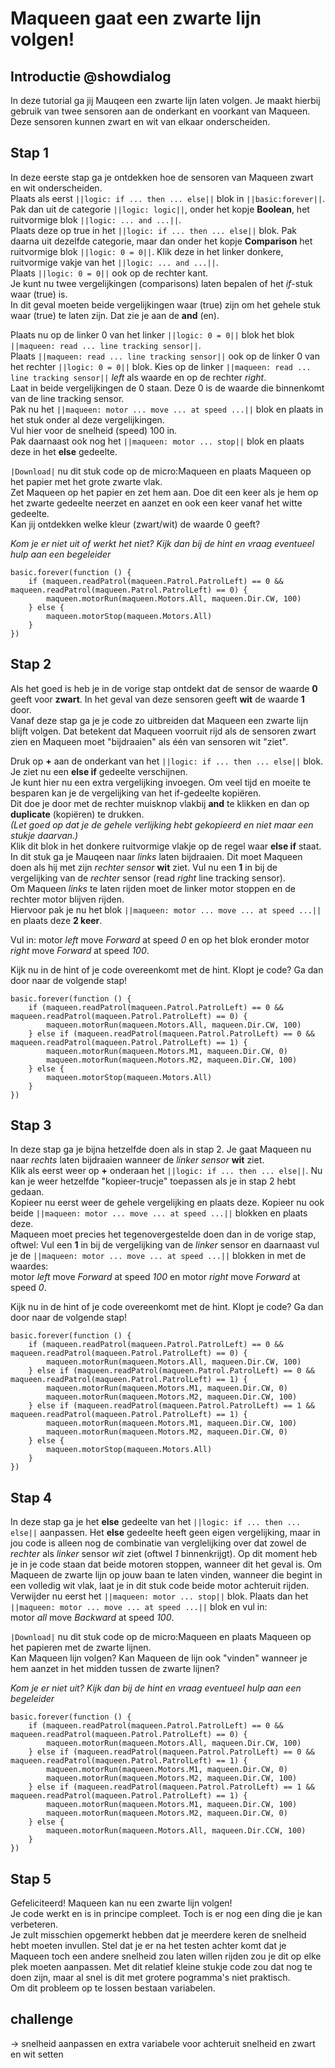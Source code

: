 # Maqueen gaat een zwarte lijn volgen!

## Introductie @showdialog

In deze tutorial ga jij Mauqeen een zwarte lijn laten volgen.
Je maakt hierbij gebruik van twee sensoren aan de onderkant en voorkant van Maqueen.
Deze sensoren kunnen zwart en wit van elkaar onderscheiden.

## Stap 1
In deze eerste stap ga je ontdekken hoe de sensoren van Maqueen zwart en wit onderscheiden.  
Plaats als eerst ``||logic: if ... then ... else||`` blok in ``||basic:forever||``.   
Pak dan uit de categorie ``||logic: logic||``, onder het kopje **Boolean**, het ruitvormige blok ``||logic: ... and ...||``.  
Plaats deze op true in het ``||logic: if ... then ... else||`` blok. Pak daarna uit dezelfde categorie, maar dan onder het kopje **Comparison** 
het ruitvormige blok ``||logic: 0 = 0||``. Klik deze in het linker donkere, ruitvormige vakje van het ``||logic: ... and ...||``.  
Plaats ``||logic: 0 = 0||`` ook op de rechter kant.  
Je kunt nu twee vergelijkingen (comparisons) laten bepalen of het *if*-stuk waar (true) is.  
In dit geval moeten beide vergelijkingen waar (true) zijn om het gehele stuk waar (true) te laten zijn. Dat zie je aan de **and** (en).  

Plaats nu op de linker 0 van het linker ``||logic: 0 = 0||`` blok het blok ``||maqueen: read ... line tracking sensor||``.  
Plaats ``||maqueen: read ... line tracking sensor||`` ook op de linker 0 van het rechter ``||logic: 0 = 0||`` blok. 
Kies op de linker ``||maqueen: read ... line tracking sensor||`` *left* als waarde en op de rechter *right*.  
Laat in beide vergelijkingen de 0 staan. Deze 0 is de waarde die binnenkomt van de line tracking sensor.  
Pak nu het ``||maqueen: motor ... move ... at speed ...||`` blok en plaats in het stuk onder al deze vergelijkingen.  
Vul hier voor de snelheid (speed) 100 in.    
Pak daarnaast ook nog het ``||maqueen: motor ... stop||`` blok en plaats deze in het **else** gedeelte.  

``|Download|`` nu dit stuk code op de micro:Maqueen en plaats Maqueen op het papier met het grote zwarte vlak.  
Zet Maqueen op het papier en zet hem aan. Doe dit een keer als je hem op het zwarte gedeelte neerzet en aanzet en ook een keer vanaf het witte gedeelte.  
Kan jij ontdekken welke kleur (zwart/wit) de waarde 0 geeft?

*Kom je er niet uit of werkt het niet? Kijk dan bij de hint en vraag eventueel hulp aan een begeleider*

```blocks
basic.forever(function () {
    if (maqueen.readPatrol(maqueen.Patrol.PatrolLeft) == 0 && maqueen.readPatrol(maqueen.Patrol.PatrolLeft) == 0) {
        maqueen.motorRun(maqueen.Motors.All, maqueen.Dir.CW, 100)
    } else {
        maqueen.motorStop(maqueen.Motors.All)
    }
})
```

## Stap 2
Als het goed is heb je in de vorige stap ontdekt dat de sensor de waarde **0** geeft voor **zwart**. In het geval van deze sensoren geeft **wit** de waarde **1** door.  
Vanaf deze stap ga je je code zo uitbreiden dat Maqueen een zwarte lijn blijft volgen. Dat betekent dat Maqueen voorruit rijd als de sensoren zwart zien en Maqueen moet "bijdraaien" als één van sensoren wit "ziet".   

Druk op **+** aan de onderkant van het ``||logic: if ... then ... else||`` blok. Je ziet nu een **else if** gedeelte verschijnen.  
Je kunt hier nu een extra vergelijking invoegen. Om veel tijd en moeite te besparen kan je de vergelijking van het if-gedeelte kopiëren.  
Dit doe je door met de rechter muisknop vlakbij **and** te klikken en dan op **duplicate** (kopiëren) te drukken.  
*(Let goed op dat je de gehele verlijking hebt gekopieerd en niet maar een stukje daarvan.)*  
Klik dit blok in het donkere ruitvormige vlakje op de regel waar **else if** staat.  
In dit stuk ga je Mauqeen naar *links* laten bijdraaien. Dit moet Maqueen doen als hij met zijn *rechter sensor* **wit** ziet. 
Vul nu een **1** in bij de vergelijking van de *rechter* sensor (read *right* line tracking sensor).  
Om Maqueen *links* te laten rijden moet de linker motor stoppen en de rechter motor blijven rijden.  
Hiervoor pak je nu het blok ``||maqueen: motor ... move ... at speed ...||`` en plaats deze **2 keer**.  

Vul in: motor *left* move *Forward* at speed *0* en op het blok eronder motor *right* move *Forward* at speed *100*.  

Kijk nu in de hint of je code overeenkomt met de hint. Klopt je code? Ga dan door naar de volgende stap!

```blocks
basic.forever(function () {
    if (maqueen.readPatrol(maqueen.Patrol.PatrolLeft) == 0 && maqueen.readPatrol(maqueen.Patrol.PatrolLeft) == 0) {
        maqueen.motorRun(maqueen.Motors.All, maqueen.Dir.CW, 100)
    } else if (maqueen.readPatrol(maqueen.Patrol.PatrolLeft) == 0 && maqueen.readPatrol(maqueen.Patrol.PatrolLeft) == 1) {
        maqueen.motorRun(maqueen.Motors.M1, maqueen.Dir.CW, 0)
        maqueen.motorRun(maqueen.Motors.M2, maqueen.Dir.CW, 100)
    } else {
        maqueen.motorStop(maqueen.Motors.All)
    }
})
```
## Stap 3
In deze stap ga je bijna hetzelfde doen als in stap 2. Je gaat Maqueen nu naar *rechts* laten bijdraaien wanneer de *linker sensor* **wit** ziet.  
Klik als eerst weer op **+** onderaan het ``||logic: if ... then ... else||``. Nu kan je weer hetzelfde "kopieer-trucje" toepassen als je in stap 2 hebt gedaan.  
Kopieer nu eerst weer de gehele vergelijking en plaats deze. Kopieer nu ook beide ``||maqueen: motor ... move ... at speed ...||`` blokken en plaats deze.  
Maqueen moet precies het tegenovergestelde doen dan in de vorige stap, oftwel: Vul een **1** in bij de vergelijking van de *linker* sensor en daarnaast 
vul je de ``||maqueen: motor ... move ... at speed ...||`` blokken in met de waardes:  
motor *left* move *Forward* at speed *100* en motor *right* move *Forward* at speed *0*.    

Kijk nu in de hint of je code overeenkomt met de hint. Klopt je code? Ga dan door naar de volgende stap!

```blocks
basic.forever(function () {
    if (maqueen.readPatrol(maqueen.Patrol.PatrolLeft) == 0 && maqueen.readPatrol(maqueen.Patrol.PatrolLeft) == 0) {
        maqueen.motorRun(maqueen.Motors.All, maqueen.Dir.CW, 100)
    } else if (maqueen.readPatrol(maqueen.Patrol.PatrolLeft) == 0 && maqueen.readPatrol(maqueen.Patrol.PatrolLeft) == 1) {
        maqueen.motorRun(maqueen.Motors.M1, maqueen.Dir.CW, 0)
        maqueen.motorRun(maqueen.Motors.M2, maqueen.Dir.CW, 100)
    } else if (maqueen.readPatrol(maqueen.Patrol.PatrolLeft) == 1 && maqueen.readPatrol(maqueen.Patrol.PatrolLeft) == 1) {
        maqueen.motorRun(maqueen.Motors.M1, maqueen.Dir.CW, 100)
        maqueen.motorRun(maqueen.Motors.M2, maqueen.Dir.CW, 0)
    } else {
        maqueen.motorStop(maqueen.Motors.All)
    }
})
```

## Stap 4
In deze stap ga je het **else** gedeelte van het ``||logic: if ... then ... else||`` aanpassen.  Het **else** gedeelte heeft geen eigen vergelijking, maar in jou code is alleen nog de combinatie van verglelijking over dat zowel de *rechter* als *linker* sensor *wit* ziet (oftwel *1* binnenkrijgt).
Op dit moment heb je in je code staan dat beide motoren stoppen, wanneer dit het geval is. Om Maqueen de zwarte lijn op jouw baan te laten vinden, wanneer die begint in een volledig wit vlak, laat je in dit stuk code beide motor achteruit rijden.  
Verwijder nu eerst het ``||maqueen: motor ... stop||`` blok. Plaats dan het ``||maqueen: motor ... move ... at speed ...||`` blok en vul in:  
motor *all* move *Backward* at speed *100*.  

``|Download|`` nu dit stuk code op de micro:Maqueen en plaats Maqueen op het papieren met de zwarte lijnen.  
Kan Maqueen lijn volgen? Kan Maqueen de lijn ook "vinden" wanneer je hem aanzet in het midden tussen de zwarte lijnen? 

*Kom je er niet uit? Kijk dan bij de hint en vraag eventueel hulp aan een begeleider*

```blocks
basic.forever(function () {
    if (maqueen.readPatrol(maqueen.Patrol.PatrolLeft) == 0 && maqueen.readPatrol(maqueen.Patrol.PatrolLeft) == 0) {
        maqueen.motorRun(maqueen.Motors.All, maqueen.Dir.CW, 100)
    } else if (maqueen.readPatrol(maqueen.Patrol.PatrolLeft) == 0 && maqueen.readPatrol(maqueen.Patrol.PatrolLeft) == 1) {
        maqueen.motorRun(maqueen.Motors.M1, maqueen.Dir.CW, 0)
        maqueen.motorRun(maqueen.Motors.M2, maqueen.Dir.CW, 100)
    } else if (maqueen.readPatrol(maqueen.Patrol.PatrolLeft) == 1 && maqueen.readPatrol(maqueen.Patrol.PatrolLeft) == 1) {
        maqueen.motorRun(maqueen.Motors.M1, maqueen.Dir.CW, 100)
        maqueen.motorRun(maqueen.Motors.M2, maqueen.Dir.CW, 0)
    } else {
        maqueen.motorRun(maqueen.Motors.All, maqueen.Dir.CCW, 100)
    }
})
```

## Stap 5
Gefeliciteerd! Maqueen kan nu een zwarte lijn volgen!  
Je code werkt en is in principe compleet. Toch is er nog een ding die je kan verbeteren.  
Je zult misschien opgemerkt hebben dat je meerdere keren de snelheid hebt moeten invullen. Stel dat je er na het testen achter komt dat je Maqueen toch een andere snelheid zou laten willen rijden
zou je dit op elke plek moeten aanpassen. Met dit relatief kleine stukje code zou dat nog te doen zijn, maar al snel is dit met grotere pogramma's niet praktisch.  
Om dit probleem op te lossen bestaan variabelen. 

## challenge 
-> snelheid aanpassen en extra variabele voor achteruit snelheid en zwart en wit setten